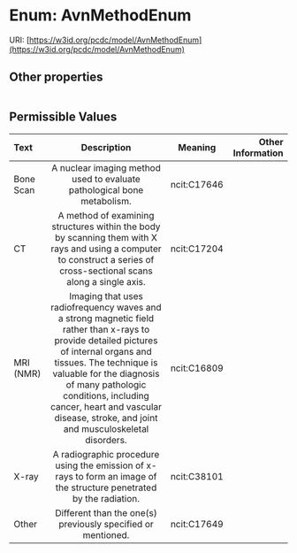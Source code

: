 
# Enum: AvnMethodEnum




URI: [https://w3id.org/pcdc/model/AvnMethodEnum](https://w3id.org/pcdc/model/AvnMethodEnum)


## Other properties

|  |  |  |
| --- | --- | --- |

## Permissible Values

| Text | Description | Meaning | Other Information |
| :--- | :---: | :---: | ---: |
| Bone Scan | A nuclear imaging method used to evaluate pathological bone metabolism. | ncit:C17646 |  |
| CT | A method of examining structures within the body by scanning them with X rays and using a computer to construct a series of cross-sectional scans along a single axis. | ncit:C17204 |  |
| MRI (NMR) | Imaging that uses radiofrequency waves and a strong magnetic field rather than x-rays to provide detailed pictures of internal organs and tissues. The technique is valuable for the diagnosis of many pathologic conditions, including cancer, heart and vascular disease, stroke, and joint and musculoskeletal disorders. | ncit:C16809 |  |
| X-ray | A radiographic procedure using the emission of x-rays to form an image of the structure penetrated by the radiation. | ncit:C38101 |  |
| Other | Different than the one(s) previously specified or mentioned. | ncit:C17649 |  |

